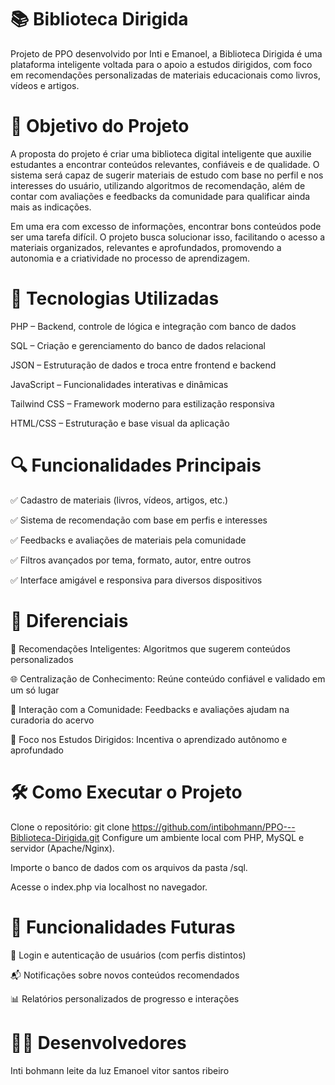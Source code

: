 # 📚 Biblioteca Dirigida
Projeto de PPO desenvolvido por Inti e Emanoel, a Biblioteca Dirigida é uma plataforma inteligente voltada para o apoio a estudos dirigidos, com foco em recomendações personalizadas de materiais educacionais como livros, vídeos e artigos.

# 🧠 Objetivo do Projeto
A proposta do projeto é criar uma biblioteca digital inteligente que auxilie estudantes a encontrar conteúdos relevantes, confiáveis e de qualidade. O sistema será capaz de sugerir materiais de estudo com base no perfil e nos interesses do usuário, utilizando algoritmos de recomendação, além de contar com avaliações e feedbacks da comunidade para qualificar ainda mais as indicações.

Em uma era com excesso de informações, encontrar bons conteúdos pode ser uma tarefa difícil. O projeto busca solucionar isso, facilitando o acesso a materiais organizados, relevantes e aprofundados, promovendo a autonomia e a criatividade no processo de aprendizagem.

# 🚀 Tecnologias Utilizadas
PHP – Backend, controle de lógica e integração com banco de dados

SQL – Criação e gerenciamento do banco de dados relacional

JSON – Estruturação de dados e troca entre frontend e backend

JavaScript – Funcionalidades interativas e dinâmicas

Tailwind CSS – Framework moderno para estilização responsiva

HTML/CSS – Estruturação e base visual da aplicação

# 🔍 Funcionalidades Principais
✅ Cadastro de materiais (livros, vídeos, artigos, etc.)

✅ Sistema de recomendação com base em perfis e interesses

✅ Feedbacks e avaliações de materiais pela comunidade

✅ Filtros avançados por tema, formato, autor, entre outros

✅ Interface amigável e responsiva para diversos dispositivos

# 🌟 Diferenciais
🔎 Recomendações Inteligentes: Algoritmos que sugerem conteúdos personalizados

🌐 Centralização de Conhecimento: Reúne conteúdo confiável e validado em um só lugar

💬 Interação com a Comunidade: Feedbacks e avaliações ajudam na curadoria do acervo

🎯 Foco nos Estudos Dirigidos: Incentiva o aprendizado autônomo e aprofundado

# 🛠️ Como Executar o Projeto
Clone o repositório:
git clone https://github.com/intibohmann/PPO---Biblioteca-Dirigida.git
Configure um ambiente local com PHP, MySQL e servidor (Apache/Nginx).

Importe o banco de dados com os arquivos da pasta /sql.

Acesse o index.php via localhost no navegador.

# 📌 Funcionalidades Futuras
🔐 Login e autenticação de usuários (com perfis distintos)

📬 Notificações sobre novos conteúdos recomendados

📊 Relatórios personalizados de progresso e interações

# 👨‍💻 Desenvolvedores
Inti bohmann leite da luz
Emanoel vitor santos ribeiro

